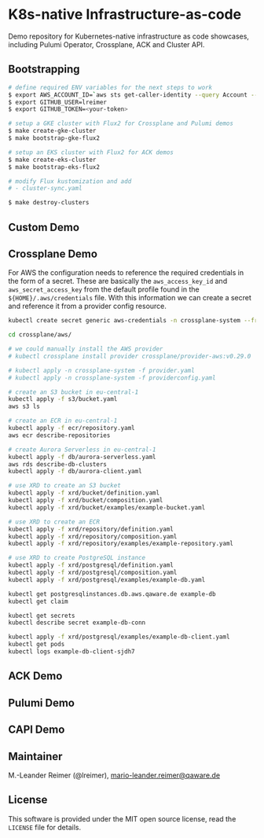 # K8s-native Infrastructure-as-code

Demo repository for Kubernetes-native infrastructure as code showcases, including Pulumi Operator, Crossplane, ACK and Cluster API.

## Bootstrapping

```bash
# define required ENV variables for the next steps to work
$ export AWS_ACCOUNT_ID=`aws sts get-caller-identity --query Account --output text`
$ export GITHUB_USER=lreimer
$ export GITHUB_TOKEN=<your-token>

# setup a GKE cluster with Flux2 for Crossplane and Pulumi demos
$ make create-gke-cluster
$ make bootstrap-gke-flux2

# setup an EKS cluster with Flux2 for ACK demos
$ make create-eks-cluster
$ make bootstrap-eks-flux2

# modify Flux kustomization and add
# - cluster-sync.yaml

$ make destroy-clusters
```

## Custom Demo


## Crossplane Demo

For AWS the configuration needs to reference the required credentials in the form of a secret.
These are basically the `aws_access_key_id` and `aws_secret_access_key` from the default profile found in the `${HOME}/.aws/credentials` file. With this information we can create a secret and reference it from a provider config resource.

```bash
kubectl create secret generic aws-credentials -n crossplane-system --from-file=credentials=${HOME}/.aws/credentials

cd crossplane/aws/

# we could manually install the AWS provider
# kubectl crossplane install provider crossplane/provider-aws:v0.29.0

# kubectl apply -n crossplane-system -f provider.yaml
# kubectl apply -n crossplane-system -f providerconfig.yaml

# create an S3 bucket in eu-central-1
kubectl apply -f s3/bucket.yaml
aws s3 ls

# create an ECR in eu-central-1
kubectl apply -f ecr/repository.yaml
aws ecr describe-repositories

# create Aurora Serverless in eu-central-1
kubectl apply -f db/aurora-serverless.yaml
aws rds describe-db-clusters
kubectl apply -f db/aurora-client.yaml

# use XRD to create an S3 bucket
kubectl apply -f xrd/bucket/definition.yaml
kubectl apply -f xrd/bucket/composition.yaml
kubectl apply -f xrd/bucket/examples/example-bucket.yaml

# use XRD to create an ECR
kubectl apply -f xrd/repository/definition.yaml
kubectl apply -f xrd/repository/composition.yaml
kubectl apply -f xrd/repository/examples/example-repository.yaml

# use XRD to create PostgreSQL instance
kubectl apply -f xrd/postgresql/definition.yaml
kubectl apply -f xrd/postgresql/composition.yaml
kubectl apply -f xrd/postgresql/examples/example-db.yaml

kubectl get postgresqlinstances.db.aws.qaware.de example-db
kubectl get claim

kubectl get secrets
kubectl describe secret example-db-conn

kubectl apply -f xrd/postgresql/examples/example-db-client.yaml
kubectl get pods
kubectl logs example-db-client-sjdh7
```

## ACK Demo


## Pulumi Demo


## CAPI Demo


## Maintainer

M.-Leander Reimer (@lreimer), <mario-leander.reimer@qaware.de>

## License

This software is provided under the MIT open source license, read the `LICENSE`
file for details.

